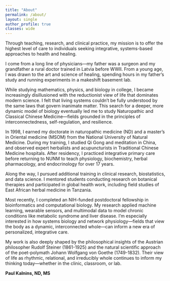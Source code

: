 ```yaml
---
title: "About"
permalink: /about/
layout: single
author_profile: true
classes: wide
---
```


Through teaching, research, and clinical practice, my mission is to offer the highest level of care to individuals seeking integrative, systems-based approaches to health and healing.

I come from a long line of physicians—my father was a surgeon and my grandfather a rural doctor trained in Latvia before WWII. From a young age, I was drawn to the art and science of healing, spending hours in my father’s study and running experiments in a makeshift basement lab.

While studying mathematics, physics, and biology in college, I became increasingly disillusioned with the reductionist view of life that dominates modern science. I felt that living systems couldn’t be fully understood by the same laws that govern inanimate matter. This search for a deeper, more dynamic model of biology eventually led me to study Naturopathic and Classical Chinese Medicine—fields grounded in the principles of interconnectedness, self-regulation, and resilience.

In 1998, I earned my doctorate in naturopathic medicine (ND) and a master’s in Oriental medicine (MSOM) from the National University of Natural Medicine. During my training, I studied Qi Gong and meditation in China, and observed expert herbalists and acupuncturists in Traditional Chinese Medicine hospitals. After residency, I practiced integrative primary care before returning to NUNM to teach physiology, biochemistry, herbal pharmacology, and endocrinology for over 17 years.

Along the way, I pursued additional training in clinical research, biostatistics, and data science. I mentored students conducting research on botanical therapies and participated in global health work, including field studies of East African herbal medicine in Tanzania.

Most recently, I completed an NIH-funded postdoctoral fellowship in bioinformatics and computational biology. My research applied machine learning, wearable sensors, and multimodal data to model chronic conditions like metabolic syndrome and liver disease. I’m especially interested in how systems biology and network physiology—fields that view the body as a dynamic, interconnected whole—can inform a new era of personalized, integrative care.

My work is also deeply shaped by the philosophical insights of the Austrian philosopher Rudolf Steiner (1861-1925) and the natural scientific approach of the poet-polymath Johann Wolfgang von Goethe (1749-1832). Their view of life as rhythmic, relational, and irreducibly whole continues to inform my thinking today—whether in the clinic, classroom, or lab.


**Paul Kalnins, ND, MS**